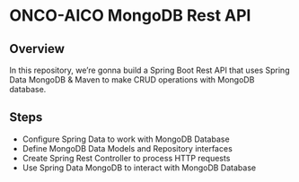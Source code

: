# ONCO-AICO MongoDB Rest API

## Overview
In this repository, we’re gonna build a Spring Boot Rest API that uses Spring Data MongoDB & Maven to make CRUD operations with MongoDB database. 

## Steps
- Configure Spring Data to work with MongoDB Database
- Define MongoDB Data Models and Repository interfaces
- Create Spring Rest Controller to process HTTP requests
- Use Spring Data MongoDB to interact with MongoDB Database
